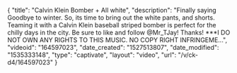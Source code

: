 {
    "title": "Calvin Klein Bomber + All white",
    "description": "Finally saying Goodbye to winter. So, its time to bring out the white pants, and shorts.  Teaming it with a Calvin Klein baseball striped bomber is perfect for the chilly days in the city.  Be sure to like and follow @Mr_TJay! Thanks! ***I DO NOT OWN ANY RIGHTS TO THIS MUSIC. NO COPY RIGHT INFRINGEME...",
    "videoid": "164597023",
    "date_created": "1527513807",
    "date_modified": "1535333148",
    "type": "captivate",
    "layout": "video",
    "url": "\/v\/ck-d4\/164597023"
}